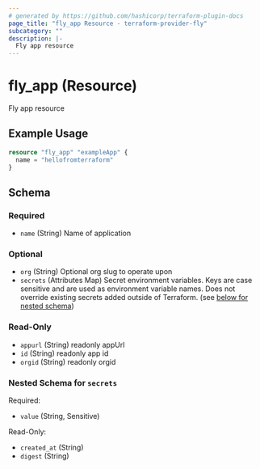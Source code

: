 ```yaml
---
# generated by https://github.com/hashicorp/terraform-plugin-docs
page_title: "fly_app Resource - terraform-provider-fly"
subcategory: ""
description: |-
  Fly app resource
---
```


# fly_app (Resource)

Fly app resource

## Example Usage

```terraform
resource "fly_app" "exampleApp" {
  name = "hellofromterraform"
}
```

<!-- schema generated by tfplugindocs -->
## Schema

### Required

- `name` (String) Name of application

### Optional

- `org` (String) Optional org slug to operate upon
- `secrets` (Attributes Map) Secret environment variables. Keys are case sensitive and are used as environment variable names. Does not override existing secrets added outside of Terraform. (see [below for nested schema](#nestedatt--secrets))

### Read-Only

- `appurl` (String) readonly appUrl
- `id` (String) readonly app id
- `orgid` (String) readonly orgid

<a id="nestedatt--secrets"></a>
### Nested Schema for `secrets`

Required:

- `value` (String, Sensitive)

Read-Only:

- `created_at` (String)
- `digest` (String)


